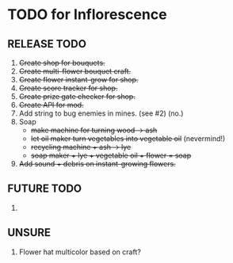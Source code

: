 # TODO for Inflorescence

## RELEASE TODO
1. ~~Create shop for bouquets.~~
2. ~~Create multi-flower bouquet craft.~~
3. ~~Create flower instant-grow for shop.~~
4. ~~Create score tracker for shop.~~
5. ~~Create prize gate checker for shop.~~
6. ~~Create API for mod.~~
7. Add string to bug enemies in mines. (see #2) (no.)
8. Soap
   - ~~make machine for turning wood -> ash~~
   - ~~let oil maker turn vegetables into vegetable oil~~ (nevermind!)
   - ~~recycling machine + ash -> lye~~
   - ~~soap maker + lye + vegetable oil + flower = soap~~
9. ~~Add sound + debris on instant-growing flowers.~~

## FUTURE TODO

1. 

## UNSURE

1. Flower hat multicolor based on craft?